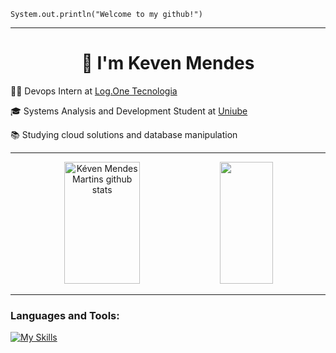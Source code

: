 
<code>System.out.println("Welcome to my github!")</code>
<hr>
<h1 align="center">👋 I'm Keven Mendes</h1>
<p>👨‍💻 Devops Intern at <a href="https://logone.com.br/" target="blank_">Log.One Tecnologia</a></p>
<p>🎓  Systems Analysis and Development Student at <a href="https://uniube.br/" target="blank_">Uniube</a></p>
<p>📚 Studying cloud solutions and database manipulation</p>
<hr>
<div align="center">  
  <img width="49%" height="195px" src="https://github-readme-stats.vercel.app/api?username=DGKeven&show_icons=true&count_private=true&hide_border=true&title_color=0000FF&icon_color=0000FF&text_color=0000FF&bg_color=0d1117" alt="Kéven Mendes Martins github stats" /> 
  <img width="41%" height="195px" src="https://github-readme-stats.vercel.app/api/top-langs/?username=DGKeven&layout=compact&hide_border=true&title_color=0000FF&text_color=0000FF&bg_color=0d1117" />
</div>
<div style="display: inline_block">
<hr>
<h3 align="left">Languages and Tools:</h3>

[![My Skills](https://skillicons.dev/icons?i=java,spring,aws,py,django,nodejs,mysql,linux,git,js)](https://skillicons.dev)
  
  
  
  
  ##

</div>
